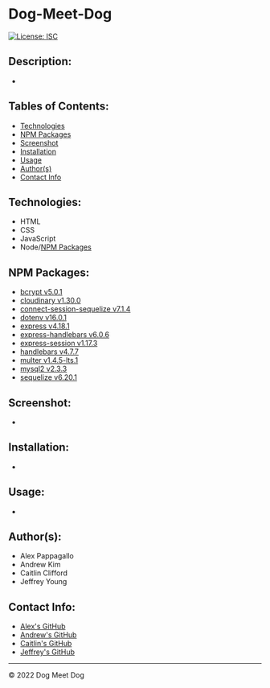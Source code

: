 # Dog-Meet-Dog

[![License: ISC](https://img.shields.io/badge/License-ISC-blue.svg)](https://opensource.org/licenses/ISC)

## Description:
* 

## Tables of Contents:
* [Technologies](#technologies)
* [NPM Packages](#npm-packages)
* [Screenshot](#screenshot)
* [Installation](#installation)
* [Usage](#usage)
* [Author(s)](#authors)
* [Contact Info](#contact-info)

## Technologies:
* HTML
* CSS
* JavaScript
* Node/[NPM Packages](#npm-packages)

## NPM Packages:
* [bcrypt v5.0.1](https://www.npmjs.com/package/bcrypt)
* [cloudinary v1.30.0](https://www.npmjs.com/package/cloudinary)
* [connect-session-sequelize v7.1.4](https://www.npmjs.com/package/connect-session-sequelize)
* [dotenv v16.0.1](https://www.npmjs.com/package/dotenv)
* [express v4.18.1](https://www.npmjs.com/package/express)
* [express-handlebars v6.0.6](https://www.npmjs.com/package/express-handlebars)
* [express-session v1.17.3](https://www.npmjs.com/package/express-session)
* [handlebars v4.7.7](https://www.npmjs.com/package/handlebars)
* [multer v1.4.5-lts.1](https://www.npmjs.com/package/multer)
* [mysql2 v2.3.3](https://www.npmjs.com/package/mysql2)
* [sequelize v6.20.1](https://www.npmjs.com/package/sequelize)

## Screenshot:
* 


## Installation:
*

## Usage:
*

## Author(s):
* Alex Pappagallo 
* Andrew Kim
* Caitlin Clifford
* Jeffrey Young

## Contact Info:
* [Alex's GitHub](https://github.com/AlexPap1)
* [Andrew's GitHub](https://github.com/AndrewKim123)
* [Caitlin's GitHub](https://github.com/cmc496)
* [Jeffrey's GitHub](https://github.com/jeffymiyoung)

---
© 2022 Dog Meet Dog